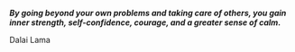 _**By going beyond your own problems and taking care of others, you gain inner strength, self-confidence, courage, and a greater sense of calm.**_

Dalai Lama